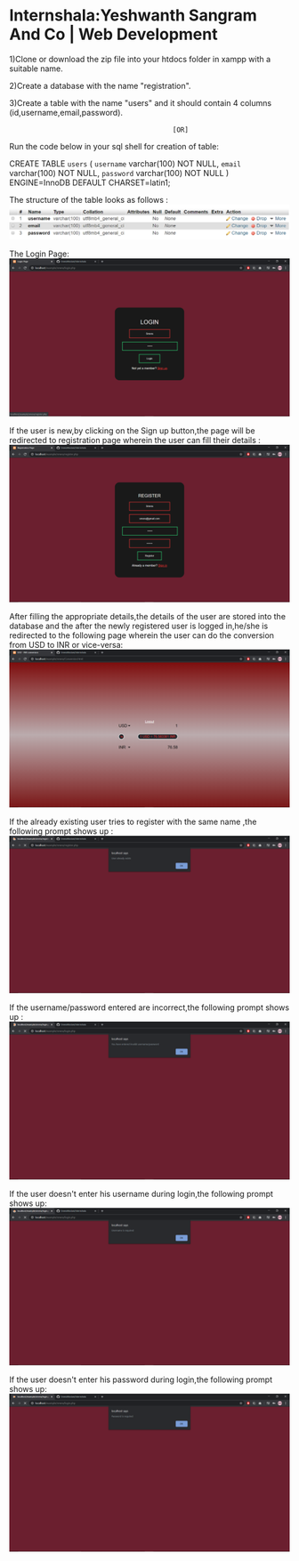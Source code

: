 # Internshala:Yeshwanth Sangram And Co | Web Development

1)Clone or download the zip file into your htdocs folder in xampp with a suitable name.

2)Create a database with the name "registration".

3)Create a table with the name "users" and it should contain 4 columns (id,username,email,password).
                                             
                                             
                                             [OR]
Run the code below in your sql shell for creation of table:

  CREATE TABLE `users` (
              `username` varchar(100) NOT NULL,
              `email` varchar(100) NOT NULL,
              `password` varchar(100) NOT NULL
            ) ENGINE=InnoDB DEFAULT CHARSET=latin1;
            
The structure of the table looks as follows :
![](images/DBstruct.PNG)

The Login Page:
![](images/login1.png)


If the user is new,by clicking on the Sign up button,the page will be redirected to registration page wherein the user can fill their details :
![](images/register1.png)


After filling the appropriate details,the details of the user are stored into the database and the after the newly registered user is logged in,he/she is redirected to the following page wherein the user can do the conversion from USD to INR or vice-versa:
![](images/convert1.png)


If the already existing user tries to register with the same name ,the following prompt shows up :
![](images/exists1.png)


If the username/password entered are incorrect,the following prompt shows up :
![](images/in%20user%20&%20pass1.png)


If the user doesn't enter his username during login,the following prompt shows up:
![](images/usn%20req1.png)


If the user doesn't enter his password during login,the following prompt shows up:
![](images/pass%20req1.png)
